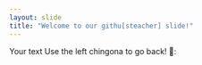 ```yaml
---
layout: slide
title: "Welcome to our githu[steacher] slide!"
---
```

Your text
Use the left chingona to go back! 🎉:
